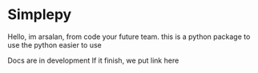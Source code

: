 # Simplepy
Hello, im arsalan, from code your future team. this is a python package to use the python easier to use

Docs are in development
If it finish, we put link here

